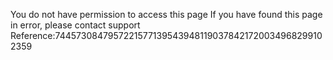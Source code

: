 You do not have permission to access this page If you have found this page in error, please contact support Reference:74457308479572215771395439481190378421720034968299102359